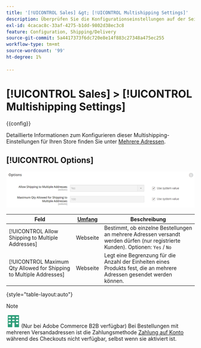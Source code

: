 ```yaml
---
title: '[!UICONTROL Sales] &gt; [!UICONTROL Multishipping Settings]'
description: Überprüfen Sie die Konfigurationseinstellungen auf der Seite [!UICONTROL Sales] &gt; [!UICONTROL Multishipping Settings] des Commerce-Administrators.
exl-id: 4cacac8c-33af-4275-b1dd-9802d38ec3c8
feature: Configuration, Shipping/Delivery
source-git-commit: 5a4417373f6dc720e8e14f883c27348a475ec255
workflow-type: tm+mt
source-wordcount: '99'
ht-degree: 1%

---
```


# [!UICONTROL Sales] > [!UICONTROL Multishipping Settings]

{{config}}

Detaillierte Informationen zum Konfigurieren dieser Multishipping-Einstellungen für Ihren Store finden Sie unter [Mehrere Adressen](../../stores-purchase/shipping-settings.md#multiple-addresses).

## [!UICONTROL Options]

![Options](./assets/multishipping-settings-options.png)<!-- zoom -->

<!-- [Options](https://experienceleague.adobe.com/en/docs/commerce-admin/stores-sales/delivery/shipping-settings#multiple-addresses) -->

| Feld | [Umfang](../../getting-started/websites-stores-views.md#scope-settings) | Beschreibung |
|--- |--- |--- |
| [!UICONTROL Allow Shipping to Multiple Addresses] | Webseite | Bestimmt, ob einzelne Bestellungen an mehrere Adressen versandt werden dürfen (nur registrierte Kunden). Optionen: `Yes` / `No` |
| [!UICONTROL Maximum Qty Allowed for Shipping to Multiple Addresses] | Webseite | Legt eine Begrenzung für die Anzahl der Einheiten eines Produkts fest, die an mehrere Adressen gesendet werden können. |

{style="table-layout:auto"}

>[!NOTE]
>
>![Adobe Commerce B2B](../../assets/b2b.svg) (Nur bei Adobe Commerce B2B verfügbar) Bei Bestellungen mit mehreren Versandadressen ist die Zahlungsmethode [Zahlung auf Konto](../../b2b/enable-basic-features.md#configure-payment-on-account) während des Checkouts nicht verfügbar, selbst wenn sie aktiviert ist.
